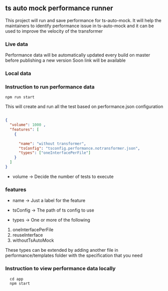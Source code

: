 ## ts auto mock performance runner

This project will run and save performance for ts-auto-mock.
It will help the maintainers to identify performance issue in ts-auto-mock and it can be used to improve the velocity of the transformer


### Live data
Performance data will be automatically updated every build on master before publishing a new version
Soon link will be available

### Local data

### Instruction to run performance data

```
npm run start
```

This will create and run all the test based on performance.json configuration

```json

{
  "volume": 1000 ,
  "features": [
    {
    
      "name": "without transformer",
      "tsConfig": "tsconfig.performance.notransformer.json",
      "types": ["oneInterfacePerFile"]
    }
  ]
}
```

- volume -> Decide the number of tests to execute

### features 
- name  -> Just a label for the feature

- tsConfig -> The path of ts config to use

- types -> One or more of the following 

1) oneInterfacePerFile
2) reuseInterface
3) withoutTsAutoMock

These types can be extended by adding another file in performance/templates folder with the specification that you need

 
### Instruction to view performance data locally

```
  cd app
  npm start
```


